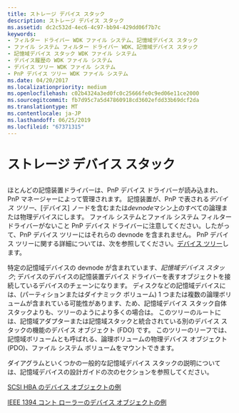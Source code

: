 ```yaml
---
title: ストレージ デバイス スタック
description: ストレージ デバイス スタック
ms.assetid: dc2c532d-4ec6-4c97-bb94-429dd06f7b7c
keywords:
- フィルター ドライバー WDK ファイル システム、記憶域デバイス スタック
- ファイル システム フィルター ドライバー WDK、記憶域デバイス スタック
- 記憶域デバイス スタック WDK ファイル システム
- デバイス履歴の WDK ファイル システム
- デバイス ツリー WDK ファイル システム
- PnP デバイス ツリー WDK ファイル システム
ms.date: 04/20/2017
ms.localizationpriority: medium
ms.openlocfilehash: c02b4324a3ed0fc0c25666fe0c9ed06e11ce2000
ms.sourcegitcommit: fb7d95c7a5d47860918cd3602efdd33b69dcf2da
ms.translationtype: MT
ms.contentlocale: ja-JP
ms.lasthandoff: 06/25/2019
ms.locfileid: "67371315"
---
```

# <a name="storage-device-stacks"></a>ストレージ デバイス スタック


## <span id="ddk_storage_device_stacks_if"></span><span id="DDK_STORAGE_DEVICE_STACKS_IF"></span>


ほとんどの記憶装置ドライバーは、PnP デバイス ドライバーが読み込まれ、PnP マネージャーによって管理されます。 記憶装置が、PnP で表される*デバイス ツリー*、[デバイス] ノードを含むまたは*devnode*マシン上のすべての論理または物理デバイスにします。 ファイル システムとファイル システム フィルター ドライバーがないこと PnP デバイス ドライバーに注意してください。したがって、PnP デバイス ツリーにはそれらの devnode を含まれません。 PnP デバイス ツリーに関する詳細については、次を参照してください。[デバイス ツリー](https://docs.microsoft.com/windows-hardware/drivers/kernel/device-tree)します。

特定の記憶域デバイスの devnode が含まれています、*記憶域デバイス スタック*; デバイスのデバイスの記憶装置デバイス ドライバーを表すオブジェクトを接続しているデバイスのチェーンになります。 ディスクなどの記憶域デバイスには、(パーティションまたはダイナミック ボリューム) 1 つまたは複数の論理ボリュームが含まれている可能性があります、ため、記憶域デバイス スタック自体スタックよりも、ツリーのようにより多くの場合は。 このツリーのルートには、記憶域アダプターまたは記憶域スタックと統合されている別のデバイス スタックの機能のデバイス オブジェクト (FDO) です。 このツリーのリーフでは、記憶域ボリュームとも呼ばれる、論理ボリュームの物理デバイス オブジェクト (PDO)<em>、</em>ファイル システム ボリュームをマウントできます。

ダイアグラムといくつかの一般的な記憶域デバイス スタックの説明については、記憶域デバイスの設計ガイドの次のセクションを参照してください。

[SCSI HBA のデバイス オブジェクトの例](https://docs.microsoft.com/windows-hardware/drivers/storage/device-object-example-for-a-scsi-hba)

[IEEE 1394 コント ローラーのデバイス オブジェクトの例](https://docs.microsoft.com/windows-hardware/drivers/storage/device-object-example-for-an-ieee-1394-controller)

 

 





